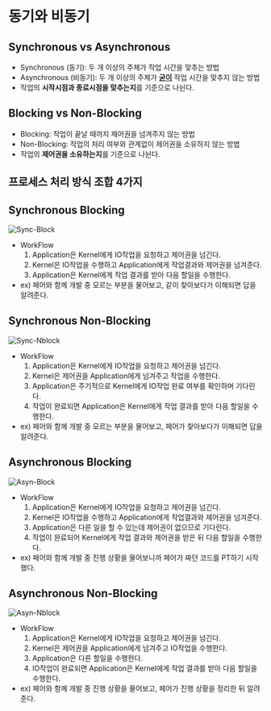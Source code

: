 # 동기와 비동기
## Synchronous vs Asynchronous
- Synchronous (동기): 두 개 이상의 주체가 작업 시간을 맞추는 방법
- Asynchronous (비동기): 두 개 이상의 주체가 <u>**굳이**</u> 작업 시간을 맞추지 않는 방법
- 작업의 **시작시점과 종료시점을 맞추는지**를 기준으로 나뉜다.

## Blocking vs Non-Blocking
- Blocking: 작업이 끝날 때까지 제어권을 넘겨주지 않는 방법
- Non-Blocking: 작업의 처리 여부와 관계없이 제어권을 소유하지 않는 방법
- 작업의 **제어권을 소유하는지**를 기준으로 나뉜다.

## 프로세스 처리 방식 조합 4가지
## Synchronous Blocking
![Sync-Block](https://user-images.githubusercontent.com/50614241/222119244-862f5e07-b837-44a6-8eb3-498af1925caf.png)
- WorkFlow
  1. Application은 Kernel에게 IO작업을 요청하고 제어권을 넘긴다.
  2. Kernel은 IO작업을 수행하고 Application에게 작업결과와 제어권을 넘겨준다.
  3. Application은 Kernel에게 작업 결과를 받아 다음 할일을 수행한다.
- ex) 페어와 함께 개발 중 모르는 부분을 물어보고, 같이 찾아보다가 이해되면 답을 알려준다.

## Synchronous Non-Blocking
![Sync-Nblock](https://user-images.githubusercontent.com/50614241/222119253-a091908e-1685-4d63-bbf6-632b55e6fc83.png)
- WorkFlow
  1. Application은 Kernel에게 IO작업을 요청하고 제어권을 넘긴다.
  2. Kernel은 제어권을 Application에게 넘겨주고 작업을 수행한다.
  3. Application은 주기적으로 Kernel에게 IO작업 완료 여부를 확인하며 기다린다.
  4. 작업이 완료되면 Application은 Kernel에게 작업 결과를 받아 다음 할일을 수행한다.
- ex) 페어와 함께 개발 중 모르는 부분을 물어보고, 페어가 찾아보다가 이해되면 답을 알려준다.

## Asynchronous Blocking
![Asyn-Block](https://user-images.githubusercontent.com/50614241/222119252-f3c5c1bf-e3fd-4975-b690-4c7f4fe78cbb.png)
- WorkFlow
  1. Application은 Kernel에게 IO작업을 요청하고 제어권을 넘긴다.
  2. Kernel은 IO작업을 수행하고 Application에게 작업결과와 제어권을 넘겨준다.
  3. Application은 다른 일을 할 수 있는데 제어권이 없으므로 기다린다.
  4. 작업이 완료되어 Kernel에게 작업 결과와 제어권을 받은 뒤 다음 할일을 수행한다.
- ex) 페어와 함께 개발 중 진행 상황을 물어보니까 페어가 짜던 코드를 PT하기 시작했다.

## Asynchronous Non-Blocking
![Asyn-Nblock](https://user-images.githubusercontent.com/50614241/222119247-398ffbe1-998e-43e3-98b8-70455d098673.png)
- WorkFlow
  1. Application은 Kernel에게 IO작업을 요청하고 제어권을 넘긴다.
  2. Kernel은 제어권을 Application에게 넘겨주고 IO작업을 수행한다.
  3. Application은 다른 할일을 수행한다.
  4. IO작업이 완료되면 Application은 Kernel에게 작업 결과를 받아 다음 할일을 수행한다.
- ex) 페어와 함께 개발 중 진행 상황을 물어보고, 페어가 진행 상황을 정리한 뒤 알려준다.